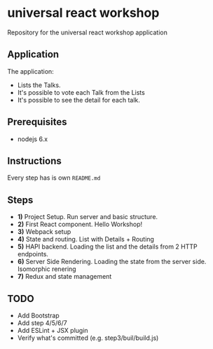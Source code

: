 # universal react workshop
Repository for the universal react workshop application

## Application

The application:
- Lists the Talks.
- It's possible to vote each Talk from the Lists
- It's possible to see the detail for each talk.

## Prerequisites

- nodejs 6.x

## Instructions
Every step has is own `README.md`

## Steps

- **1)** Project Setup. Run server and basic structure.
- **2)** First React component. Hello Workshop!
- **3)** Webpack setup
- **4)** State and routing. List with Details + Routing
- **5)** HAPI backend. Loading the list and the details from 2 HTTP endpoints.
- **6)** Server Side Rendering. Loading the state from the server side. Isomorphic renering
- **7)** Redux and state management

## TODO

  - Add Bootstrap
  - Add step 4/5/6/7
  - Add ESLint + JSX plugin
  - Verify what's committed (e.g. step3/buil/build.js)
